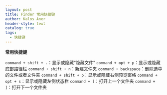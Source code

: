 ```yaml
---
layout: post
title: Finder 常用快捷键
author: Kalos Aner
header-style: text
catalog: true
tags:
  - 快捷键
---
```


**常用快捷键**

`command + shift + .`：显示或隐藏“隐藏文件”
`command + opt + p`：显示或隐藏底部路径栏
`command + shift + n`：新建文件夹
`command + backspace`：删除选中的文件或者文件夹
`command + shift + p`：显示或隐藏右侧预览窗格
`command + opt + s`：显示或隐藏左侧状态栏
`command + [`：打开上一个文件夹
`command + ]`：打开下一个文件夹








